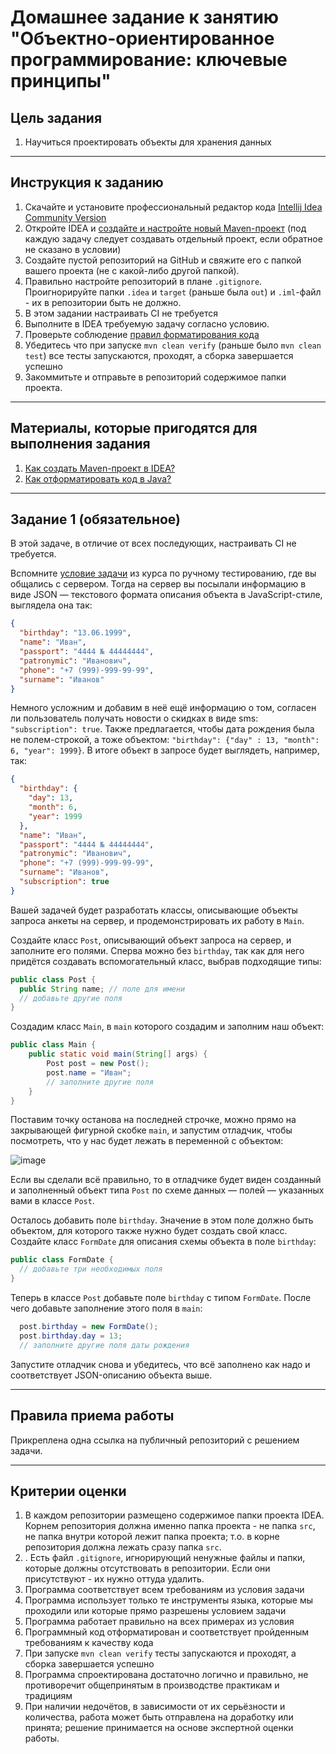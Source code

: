 # Домашнее задание к занятию "Объектно-ориентированное программирование: ключевые принципы"

## Цель задания

1. Научиться проектировать объекты для хранения данных

------

## Инструкция к заданию

1. Скачайте и установите профессиональный редактор кода [Intellij Idea Community Version](https://www.jetbrains.com/idea/download/)
1. Откройте IDEA и [создайте и настройте новый Maven-проект](QA_Maven_Idea_Create.md) (под каждую задачу следует создавать отдельный проект, если обратное не сказано в условии)
2. Создайте пустой репозиторий на GitHub и свяжите его с папкой вашего проекта (не с какой-либо другой папкой).
3. Правильно настройте репозиторий в плане `.gitignore`. Проигнорируйте папки `.idea` и `target` (раньше была `out`) и `.iml`-файл - их в репозитории быть не должно.
4. В этом задании настраивать CI не требуется
5. Выполните в IDEA требуемую задачу согласно условию.
6. Проверьте соблюдение [правил форматирования кода](QA_Java_Idea_Format.md)
7. Убедитесь что при запуске `mvn clean verify` (раньше было `mvn clean test`) все тесты запускаются, проходят, а сборка завершается успешно
8. Закоммитьте и отправьте в репозиторий содержимое папки проекта.

------

## Материалы, которые пригодятся для выполнения задания

1. [Как создать Maven-проект в IDEA?](QA_Maven_Idea_Create.md)
1. [Как отформатировать код в Java?](QA_Java_Idea_Format.md)

------

## Задание 1 (обязательное)

В этой задаче, в отличие от всех последующих, настраивать CI не требуется.

Вспомните [условие задачи](https://github.com/netology-code/iqa-homeworks/tree/iqa-12/2.4#%D0%B7%D0%B0%D0%B4%D0%B0%D0%BD%D0%B8%D0%B5-2) из курса по ручному тестированию, где вы общались с сервером. Тогда на сервер вы посылали информацию в виде JSON — текстового формата описания объекта в JavaScript-стиле, выглядела она так:
```json
{
  "birthday": "13.06.1999",
  "name": "Иван",
  "passport": "4444 № 44444444",
  "patronymic": "Иванович",
  "phone": "+7 (999)-999-99-99",
  "surname": "Иванов"
}
```

Немного усложним и добавим в неё ещё информацию о том, согласен ли пользователь получать новости о скидках в виде sms: `"subscription": true`. Также предлагается, чтобы дата рождения была не полем-строкой, а тоже объектом: `"birthday": {"day" : 13, "month": 6, "year": 1999}`. В итоге объект в запросе будет выглядеть, например, так:

```json
{
  "birthday": {
    "day": 13,
    "month": 6,
    "year": 1999
  },
  "name": "Иван",
  "passport": "4444 № 44444444",
  "patronymic": "Иванович",
  "phone": "+7 (999)-999-99-99",
  "surname": "Иванов",
  "subscription": true
}
```

Вашей задачей будет разработать классы, описывающие объекты запроса анкеты на сервер, и продемонстрировать их работу в `Main`.

Создайте класс `Post`, описывающий объект запроса на сервер, и заполните его полями. Сперва можно без `birthday`, так как для него придётся создавать вспомогательный класс, выбрав подходящие типы:
```java
public class Post {
  public String name; // поле для имени
  // добавьте другие поля
}
```

Создадим класс `Main`, в `main` которого создадим и заполним наш объект:
```java
public class Main {
    public static void main(String[] args) {
        Post post = new Post();
        post.name = "Иван";
        // заполните другие поля
    }
}
```

Поставим точку останова на последней строчке, можно прямо на закрывающей фигурной скобке `main`, и запустим отладчик, чтобы посмотреть, что у нас будет лежать в переменной с объектом:

![image](https://user-images.githubusercontent.com/53707586/212560750-3a50d752-f62d-4554-84bf-4a81bea4bad7.png)




Если вы сделали всё правильно, то в отладчике будет виден созданный и заполненный объект типа `Post` по схеме данных — полей — указанных вами в классе `Post`.

Осталось добавить поле `birthday`. Значение в этом поле должно быть объектом, для которого также нужно будет создать свой класс. Создайте класс `FormDate` для описания схемы объекта в поле `birthday`:
```java
public class FormDate {
  // добавьте три необходимых поля
}
```

Теперь в классе `Post` добавьте поле `birthday` с типом `FormDate`. После чего добавьте заполнение этого поля в `main`:
```java
  post.birthday = new FormDate();
  post.birthday.day = 13;
  // заполните другие поля даты рождения
```

Запустите отладчик снова и убедитесь, что всё заполнено как надо и соответствует JSON-описанию объекта выше.

------

## Правила приема работы

Прикреплена одна ссылка на публичный репозиторий с решением задачи.

------

## Критерии оценки

1. В каждом репозитории размещено содержимое папки проекта IDEA. Корнем репозитория должна именно папка проекта - не папка `src`, не папка внутри которой лежит папка проекта; т.о. в корне репозитория должна лежать сразу папка `src`.
2. . Есть файл `.gitignore`, игнорирующий ненужные файлы и папки, которые должны отсутствовать в репозитории. Если они присутствуют - их нужно оттуда удалить.
3. Программа соответствует всем требованиям из условия задачи
4. Программа использует только те инструменты языка, которые мы проходили или которые прямо разрешены условием задачи
5. Программа работает правильно на всех примерах из условия
6. Программный код отформатирован и соответствует пройденным требованиям к качеству кода
7. При запуске `mvn clean verify` тесты запускаются и проходят, а сборка завершается успешно
8. Программа спроектирована достаточно логично и правильно, не противоречит общепринятым в производстве практикам и традициям
9. При наличии недочётов, в зависимости от их серьёзности и количества, работа может быть отправлена на доработку или принята; решение принимается на основе экспертной оценки работы.